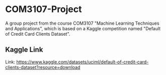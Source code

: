 # COM3107-Project
A group project from the course COM3107 "Machine Learning Techniques and Applications", which is based on a Kaggle competition named "Default of Credit Card Clients Dataset".

## Kaggle Link
Link: https://www.kaggle.com/datasets/uciml/default-of-credit-card-clients-dataset?resource=download
